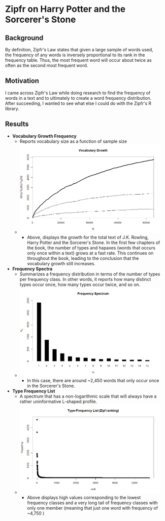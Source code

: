 # Zipfr on Harry Potter and the Sorcerer's Stone

## Background
By definition, Zipfr's Law  states that given a large sample of words used, the frequency of any words is inversely proportional to its rank in the frequency table. Thus, the most frequent word will occur about twice as often as the second most frequent word.

## Motivation
  I came across Zipfr's Law while doing research to find the frequency of words in a text and to ultimately to create a word frequency distribution. After succeeding, I wanted to see what else I could do with the Zipfr's R library.

## Results
- **Vocabulary Growth Frequency**
  - Reports vocabulary size as a function of sample size
  - ![pic_1](https://github.com/chloequinto/DA-projects/blob/master/Zipf_SorcerStone/vgc_book1.png?raw=true)
    - Above, displays the growth for the total text of J.K. Rowling, Harry Potter and the Sorcerer's Stone. In the first few chapters of the book, the number of types and hapaxes (words that occurs only once within a text) grows at a fast rate. This continues on throughout the book, leading to the conclusion that the vocabulary growth still increases.
- **Frequency Spectra**
  - Summarizes a frequency distribution in terms of the number of types per frequency class. In other words, it reports how many distinct types occur once, how many types occur twice, and so on.
  - ![pic_3](https://github.com/chloequinto/DA-projects/blob/master/Zipf_SorcerStone/spc_book1.png?raw=true)
    -  In this case, there are around ~2,450 words that only occur once in the Sorcerer's Stone.
- **Type Frequency List**
  - A spectrum that has a non-logarithmic scale that will always have a rather uninformative L-shaped profile.
  - ![pic_2](https://github.com/chloequinto/DA-projects/blob/master/Zipf_SorcerStone/tfl_book1.png?raw=true)
    - Above displays high values corresponding to the lowest frequency classes and a very long tail of frequency classes with only one member (meaning that just one word with frequency of ~4,750 )
